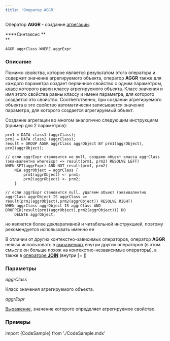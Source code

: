 ```yaml
---
title: 'Оператор AGGR'
---
```


Оператор **AGGR -** создание [агрегации](Агрегации.md).

****Синтаксис **  
**

    AGGR aggrClass WHERE aggrExpr

### **Описание**

Помимо свойства, которое является результатом этого оператора и содержит значение агрегируемого объекта, оператор **AGGR** также для каждого параметра создает первичное свойство с одним параметром, [класс](Пользовательские_классы.md) которого равен классу агрегируемого объекта. Класс значения и имя этого свойства равны классу и имени параметра, для которого создается это свойство. Соответственно, при создании агрегируемого объекта в это свойство автоматически записывается значение параметра, для которого создается агрегируемый объект.

Создание агрегации во многом аналогично следующим инструкциям (пример для 2 параметров):

    prm1 = DATA class1 (aggrClass);
    prm2 = DATA class2 (aggrClass);
    result = GROUP AGGR aggrClass aggrObject BY prm1(aggrObject), prm2(aggrObject);

    // если aggrExpr становится не null, создаем объект класса aggrClass (эквивалентно whereExpr => result(prm1, prm2) RESOLVE LEFT)
    WHEN SET(aggrExpr) AND NOT result(prm1, prm2)
        NEW aggrObject = aggrClass {
            prm1(aggrObject) <- prm1;
            prm2(aggrObject) <- prm2;
        }

    // если aggrExpr становится null, удаляем объект (эквивалентно aggrClass aggrObject IS aggrClass => result(prm1(aggrObject),prm2(aggrObject)) RESOLVE RIGHT)
    WHEN aggrClass aggrObject IS aggrClass AND DROPPED(result(prm1(aggrObject),prm2(aggrObject))) DO
        DELETE aggrObject;

но является более декларативной и читабельной инструкцией, поэтому рекомендуется использовать именно ее

В отличии от других контекстно-зависимых операторов, оператор **AGGR** нельзя использовать в [выражениях](Выражения.md) внутри других операторов (в этом смысле он больше похож на контекстно-независимые операторы), а также в [операторе **JOIN**](Оператор_JOIN.md) (внутри \[= \])

### Параметры

*aggrClass*

Класс значения агрегируемого объекта.

*aggrExpr*

[Выражение](Выражения.md), значение которого определяет агрегируемое свойство.

### Примеры

import {CodeSample} from './CodeSample.mdx'

<CodeSample url="https://ru-documentation.lsfusion.org/sample?file=AggregationSample&block=aggr"/>

  
